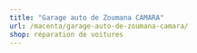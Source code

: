 ```yaml
---
title: "Garage auto de Zoumana CAMARA"
url: /macenta/garage-auto-de-zoumana-camara/
shop: réparation de voitures
---
```

